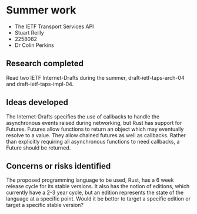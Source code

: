 # Summer work

* The IETF Transport Services API
* Stuart Reilly
* 2258082
* Dr Colin Perkins

## Research completed
Read two IETF Internet-Drafts during the summer, draft-ietf-taps-arch-04
and draft-ietf-taps-impl-04.

## Ideas developed
The Internet-Drafts specifies the use of callbacks to handle the asynchronous
events raised during networking, but Rust has support for Futures. Futures
allow functions to return an object which may eventually resolve to a value.
They allow chained futures as well as callbacks. Rather than explicitly
requiring all asynchronous functions to need callbacks, a Future should be
returned.

## Concerns or risks identified
The proposed programming language to be used, Rust, has a 6 week release cycle
for its stable versions. It also has the notion of editions, which currently
have a 2-3 year cycle, but an edition represents the state of the language at
a specific point. Would it be better to target a specific edition or target a
specific stable version?


